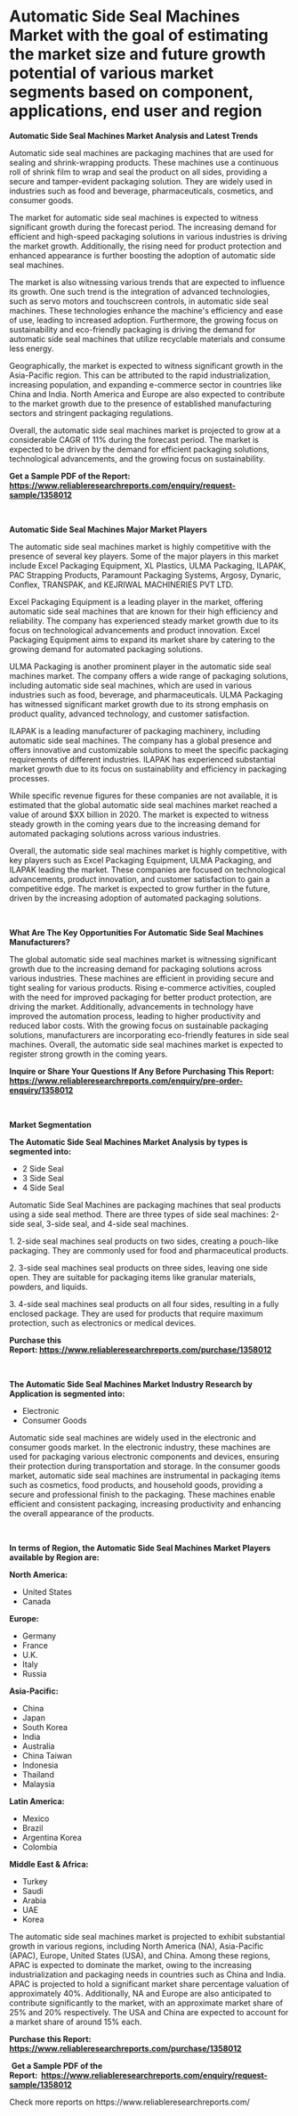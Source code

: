 <p><h1>Automatic Side Seal Machines Market with the goal of estimating the market size and future growth potential of various market segments based on component, applications, end user and region</h1></p><p><strong>Automatic Side Seal Machines Market Analysis and Latest Trends</strong></p>
<p><p>Automatic side seal machines are packaging machines that are used for sealing and shrink-wrapping products. These machines use a continuous roll of shrink film to wrap and seal the product on all sides, providing a secure and tamper-evident packaging solution. They are widely used in industries such as food and beverage, pharmaceuticals, cosmetics, and consumer goods.</p><p>The market for automatic side seal machines is expected to witness significant growth during the forecast period. The increasing demand for efficient and high-speed packaging solutions in various industries is driving the market growth. Additionally, the rising need for product protection and enhanced appearance is further boosting the adoption of automatic side seal machines.</p><p>The market is also witnessing various trends that are expected to influence its growth. One such trend is the integration of advanced technologies, such as servo motors and touchscreen controls, in automatic side seal machines. These technologies enhance the machine's efficiency and ease of use, leading to increased adoption. Furthermore, the growing focus on sustainability and eco-friendly packaging is driving the demand for automatic side seal machines that utilize recyclable materials and consume less energy.</p><p>Geographically, the market is expected to witness significant growth in the Asia-Pacific region. This can be attributed to the rapid industrialization, increasing population, and expanding e-commerce sector in countries like China and India. North America and Europe are also expected to contribute to the market growth due to the presence of established manufacturing sectors and stringent packaging regulations.</p><p>Overall, the automatic side seal machines market is projected to grow at a considerable CAGR of 11% during the forecast period. The market is expected to be driven by the demand for efficient packaging solutions, technological advancements, and the growing focus on sustainability.</p></p>
<p><strong>Get a Sample PDF of the Report:&nbsp; <a href="https://www.reliableresearchreports.com/enquiry/request-sample/1358012">https://www.reliableresearchreports.com/enquiry/request-sample/1358012</a></strong></p>
<p>&nbsp;</p>
<p><strong>Automatic Side Seal Machines Major Market Players</strong></p>
<p><p>The automatic side seal machines market is highly competitive with the presence of several key players. Some of the major players in this market include Excel Packaging Equipment, XL Plastics, ULMA Packaging, ILAPAK, PAC Strapping Products, Paramount Packaging Systems, Argosy, Dynaric, Conflex, TRANSPAK, and KEJRIWAL MACHINERIES PVT LTD.</p><p>Excel Packaging Equipment is a leading player in the market, offering automatic side seal machines that are known for their high efficiency and reliability. The company has experienced steady market growth due to its focus on technological advancements and product innovation. Excel Packaging Equipment aims to expand its market share by catering to the growing demand for automated packaging solutions.</p><p>ULMA Packaging is another prominent player in the automatic side seal machines market. The company offers a wide range of packaging solutions, including automatic side seal machines, which are used in various industries such as food, beverage, and pharmaceuticals. ULMA Packaging has witnessed significant market growth due to its strong emphasis on product quality, advanced technology, and customer satisfaction.</p><p>ILAPAK is a leading manufacturer of packaging machinery, including automatic side seal machines. The company has a global presence and offers innovative and customizable solutions to meet the specific packaging requirements of different industries. ILAPAK has experienced substantial market growth due to its focus on sustainability and efficiency in packaging processes.</p><p>While specific revenue figures for these companies are not available, it is estimated that the global automatic side seal machines market reached a value of around $XX billion in 2020. The market is expected to witness steady growth in the coming years due to the increasing demand for automated packaging solutions across various industries.</p><p>Overall, the automatic side seal machines market is highly competitive, with key players such as Excel Packaging Equipment, ULMA Packaging, and ILAPAK leading the market. These companies are focused on technological advancements, product innovation, and customer satisfaction to gain a competitive edge. The market is expected to grow further in the future, driven by the increasing adoption of automated packaging solutions.</p></p>
<p>&nbsp;</p>
<p><strong>What Are The Key Opportunities For Automatic Side Seal Machines Manufacturers?</strong></p>
<p><p>The global automatic side seal machines market is witnessing significant growth due to the increasing demand for packaging solutions across various industries. These machines are efficient in providing secure and tight sealing for various products. Rising e-commerce activities, coupled with the need for improved packaging for better product protection, are driving the market. Additionally, advancements in technology have improved the automation process, leading to higher productivity and reduced labor costs. With the growing focus on sustainable packaging solutions, manufacturers are incorporating eco-friendly features in side seal machines. Overall, the automatic side seal machines market is expected to register strong growth in the coming years.</p></p>
<p><strong>Inquire or Share Your Questions If Any Before Purchasing This Report: <a href="https://www.reliableresearchreports.com/enquiry/pre-order-enquiry/1358012">https://www.reliableresearchreports.com/enquiry/pre-order-enquiry/1358012</a></strong></p>
<p>&nbsp;</p>
<p><strong>Market Segmentation</strong></p>
<p><strong>The Automatic Side Seal Machines Market Analysis by types is segmented into:</strong></p>
<p><ul><li>2 Side Seal</li><li>3 Side Seal</li><li>4 Side Seal</li></ul></p>
<p><p>Automatic Side Seal Machines are packaging machines that seal products using a side seal method. There are three types of side seal machines: 2-side seal, 3-side seal, and 4-side seal machines. </p><p>1. 2-side seal machines seal products on two sides, creating a pouch-like packaging. They are commonly used for food and pharmaceutical products.</p><p>2. 3-side seal machines seal products on three sides, leaving one side open. They are suitable for packaging items like granular materials, powders, and liquids.</p><p>3. 4-side seal machines seal products on all four sides, resulting in a fully enclosed package. They are used for products that require maximum protection, such as electronics or medical devices.</p></p>
<p><strong>Purchase this Report:&nbsp;<a href="https://www.reliableresearchreports.com/purchase/1358012">https://www.reliableresearchreports.com/purchase/1358012</a></strong></p>
<p>&nbsp;</p>
<p><strong>The Automatic Side Seal Machines Market Industry Research by Application is segmented into:</strong></p>
<p><ul><li>Electronic</li><li>Consumer Goods</li></ul></p>
<p><p>Automatic side seal machines are widely used in the electronic and consumer goods market. In the electronic industry, these machines are used for packaging various electronic components and devices, ensuring their protection during transportation and storage. In the consumer goods market, automatic side seal machines are instrumental in packaging items such as cosmetics, food products, and household goods, providing a secure and professional finish to the packaging. These machines enable efficient and consistent packaging, increasing productivity and enhancing the overall appearance of the products.</p></p>
<p>&nbsp;</p>
<p><strong>In terms of Region, the Automatic Side Seal Machines Market Players available by Region are:</strong></p>
<p>
    <p> <strong> North America: </strong>
        <ul>
            <li>United States</li>
            <li>Canada</li>
        </ul>
        </p> 
    <p> <strong> Europe: </strong>
        <ul>
            <li>Germany</li>
            <li>France</li>
            <li>U.K.</li>
            <li>Italy</li>
            <li>Russia</li>
        </ul>
        </p> 
    <p> <strong> Asia-Pacific: </strong>
        <ul>
            <li>China</li>
            <li>Japan</li>
            <li>South Korea</li>
            <li>India</li>
            <li>Australia</li>
            <li>China Taiwan</li>
            <li>Indonesia</li>
            <li>Thailand</li>
            <li>Malaysia</li>
        </ul>
        </p> 
    <p> <strong> Latin America: </strong>
        <ul>
            <li>Mexico</li>
            <li>Brazil</li>
            <li>Argentina Korea</li>
            <li>Colombia</li>
        </ul>
        </p> 
    <p> <strong> Middle East & Africa: </strong>
        <ul>
            <li>Turkey</li>
            <li>Saudi</li>
            <li>Arabia</li>
            <li>UAE</li>
            <li>Korea</li>
        </ul>
    </p>
    </p>
<p><p>The automatic side seal machines market is projected to exhibit substantial growth in various regions, including North America (NA), Asia-Pacific (APAC), Europe, United States (USA), and China. Among these regions, APAC is expected to dominate the market, owing to the increasing industrialization and packaging needs in countries such as China and India. APAC is projected to hold a significant market share percentage valuation of approximately 40%. Additionally, NA and Europe are also anticipated to contribute significantly to the market, with an approximate market share of 25% and 20% respectively. The USA and China are expected to account for a market share of around 15% each.</p></p>
<p><strong>Purchase this Report: <a href="https://www.reliableresearchreports.com/purchase/1358012">https://www.reliableresearchreports.com/purchase/1358012</a></strong></p>
<p>&nbsp;<strong>Get a Sample PDF of the Report:&nbsp;&nbsp;<a href="https://www.reliableresearchreports.com/enquiry/request-sample/1358012">https://www.reliableresearchreports.com/enquiry/request-sample/1358012</a></strong></p>
<p><strong></strong></p>
<p>Check more reports on https://www.reliableresearchreports.com/</p>